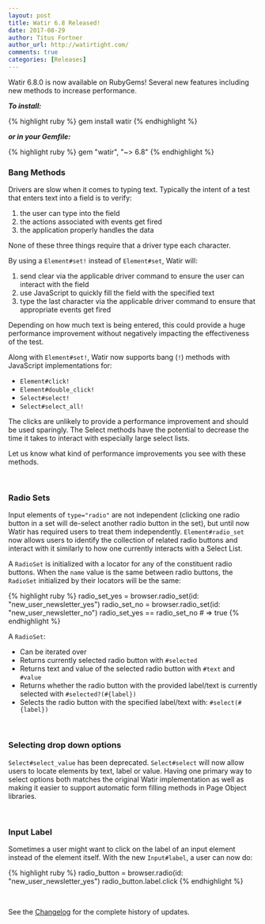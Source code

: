 ```yaml
---
layout: post
title: Watir 6.8 Released!
date: 2017-08-29
author: Titus Fortner
author_url: http://watirtight.com/
comments: true
categories: [Releases]
---
```


Watir 6.8.0 is now available on RubyGems! Several new features including new methods to increase performance.
<!--more-->

***To install:***

{% highlight ruby %}
gem install watir
{% endhighlight %}

***or in your Gemfile:*** 

{% highlight ruby %}
gem "watir", "~> 6.8"
{% endhighlight %}
<br/>


### Bang Methods

Drivers are slow when it comes to typing text. Typically the intent of a 
test that enters text into a field is to verify:
 1. the user can type into the field
 2. the actions associated with events get fired
 3. the application properly handles the data

None of these three things require that a driver type each character. 

By using a `Element#set!` instead of `Element#set`, Watir will:
 1. send clear via the applicable driver command to ensure the user
 can interact with the field
 2. use JavaScript to quickly fill the field with the specified text
 3. type the last character via the applicable driver command to ensure that
  appropriate events get fired
 
Depending on how much text is being entered, this could provide a huge
performance improvement without negatively impacting the effectiveness of the test.

Along with `Element#set!`, Watir now supports bang (`!`) methods with 
JavaScript implementations for:

* `Element#click!`
* `Element#double_click!`
* `Select#select!`
* `Select#select_all!`

 The clicks are unlikely to provide a performance improvement and should be used sparingly.
 The Select methods have the potential to decrease the time it takes to 
 interact with especially large select lists.
 
 Let us know what kind of performance improvements you see with these methods.
 
 <br/>

### Radio Sets
 
Input elements of `type="radio"` are not independent (clicking one radio button in a
set will de-select another radio button in the set), but until now Watir has required 
 users to treat them independently. `Element#radio_set` now allows users to 
 identify the collection of related radio buttons and interact with it
 similarly to how one currently interacts with a Select List.
 
 A `RadioSet` is initialized with a locator for any of the constituent radio buttons.
 When the `name` value is the same between radio buttons, the `RadioSet` initialized
 by their locators will be the same:
 
{% highlight ruby %}
radio_set_yes = browser.radio_set(id: "new_user_newsletter_yes")
radio_set_no = browser.radio_set(id: "new_user_newsletter_no")
radio_set_yes == radio_set_no # => true
{% endhighlight %}

A `RadioSet`:
 * Can be iterated over
 * Returns currently selected radio button with `#selected`
 * Returns text and value of the selected radio button with `#text` and `#value`
 * Returns whether the radio button with the provided label/text is
 currently selected with `#selected?(#{label})`
 * Selects the radio button with the specified label/text with: `#select(#{label})`

<br />

### Selecting drop down options

`Select#select_value` has been deprecated. `Select#select` will now allow users
to locate elements by text, label or value. Having one primary way to select
options both matches the original Watir implementation as well as making it
easier to support automatic form filling methods in Page Object libraries.

<br/>

### Input Label

Sometimes a user might want to click on the label of an input element instead of the
element itself. With the new `Input#label`, a user can now do:

{% highlight ruby %}
radio_button = browser.radio(id: "new_user_newsletter_yes")
radio_button.label.click
{% endhighlight %}

<br />

See the [Changelog](https://github.com/watir/watir/blob/master/CHANGES.md) 
for the complete history of updates.
